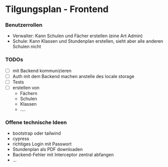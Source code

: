 # Tilgungsplan - Frontend

### Benutzerrollen

- Verwalter: Kann Schulen und Fächer erstellen (eine Art Admin)
- Schule: Kann Klassen und Stundenplan erstellen, sieht aber alle anderen Schulen nicht

### TODOs

- [ ] mit Backend kommunizieren
- [ ] Auth mit dem Backend machen anstelle des locale storage
- [ ] Tests
- [ ] erstellen von
    - Fächern
    - Schulen
    - Klassen
    - ....
### Offene technische Ideen
- bootstrap oder tailwind
- cypress
- richtiges Login mit Passwort
- Stundenplan als PDF downloaden
- Backend-Fehler mit Interceptor zentral abfangen
- ...
